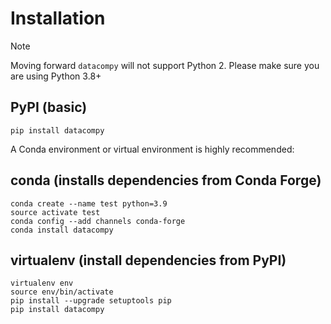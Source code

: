 # Installation

<div class="note">

<div class="title">

Note

</div>

Moving forward `datacompy` will not support Python 2. Please make sure
you are using Python 3.8+

</div>

## PyPI (basic)

    pip install datacompy

A Conda environment or virtual environment is highly recommended:

## conda (installs dependencies from Conda Forge)

    conda create --name test python=3.9
    source activate test
    conda config --add channels conda-forge
    conda install datacompy

## virtualenv (install dependencies from PyPI)

    virtualenv env
    source env/bin/activate
    pip install --upgrade setuptools pip
    pip install datacompy
